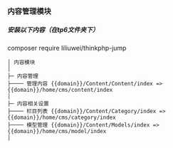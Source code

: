 ### 内容管理模块

##### 安装以下内容（在tp6文件夹下）
composer require liliuwei/thinkphp-jump

```
│ 内容模块
│
├─ 内容管理
├──── 管理内容 {{domain}}/Content/Content/index => {{domain}}/home/cms/content/index
│
├─ 内容相关设置
├──── 栏目列表 {{domain}}/Content/Category/index => {{domain}}/home/cms/category/index
├──── 模型管理 {{domain}}/Content/Models/index => {{domain}}/home/cms/model/index
│
```
